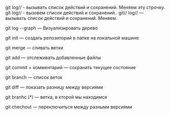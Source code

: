 git log// - вызывать список действий и сохранений. Меняем эту строчку.
git log// - вызовем список действий и сохранений..
git// log// — вызывать список действий и сохранений. Меняем.

git log --graph — Визуализировать дерево

git init — создать репозиторий в папке на локальной машине

git merge — сливать ветки

git add — отслеживать добавленные файлы

git commit + комментарий — сохранить текущее состояние

git branch — список веток

git diff — показать разницу между версиями

git branhc (*) — ветка, в кторой мы находимся

git chechout — переключиться между разными версиями